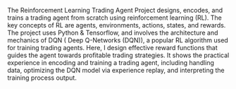 The Reinforcement Learning Trading Agent Project designs, encodes, and trains a trading agent from scratch using reinforcement learning (RL). The key concepts of RL are agents, environments, actions, states, and rewards.
The project uses Python & Tensorflow, and involves the architecture and mechanics of DQN ( Deep Q-Networks (DQN)), a popular RL algorithm used for training trading agents.
Here, I design effective reward functions that guides the agent towards profitable trading strategies.
It shows the practical experience in encoding and training a trading agent, including handling data, optimizing the DQN model via experience replay, and interpreting the training process output.
